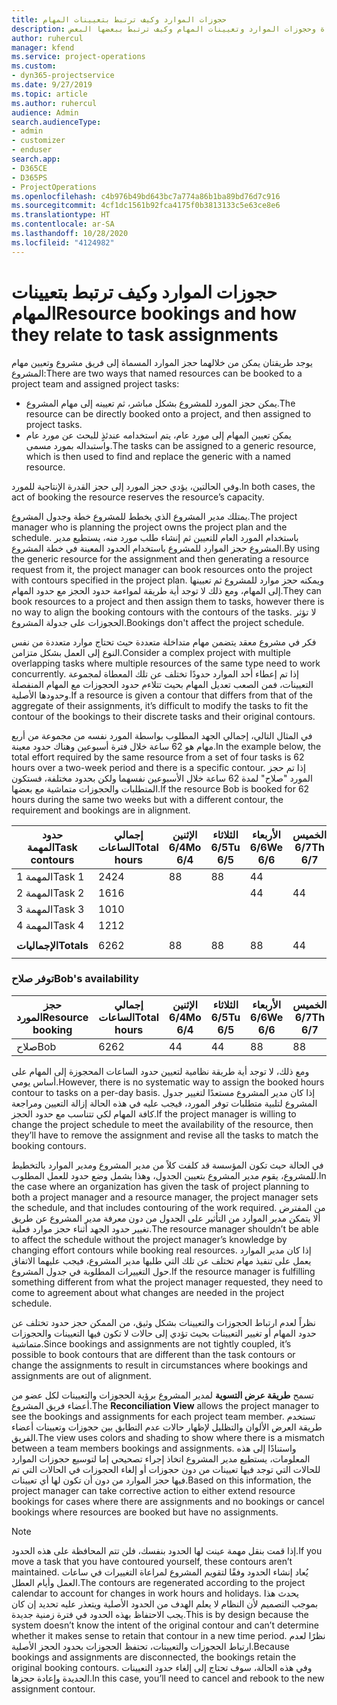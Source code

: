 ```yaml
---
title: حجوزات الموارد وكيف ترتبط بتعيينات المهام
description: يقدم هذا الموضوع معلومات حول كيفية إدارة الموارد المسماة وحجوزات الموارد وتعيينات المهام وكيف ترتبط ببعضها البعض.
author: ruhercul
manager: kfend
ms.service: project-operations
ms.custom:
- dyn365-projectservice
ms.date: 9/27/2019
ms.topic: article
ms.author: ruhercul
audience: Admin
search.audienceType:
- admin
- customizer
- enduser
search.app:
- D365CE
- D365PS
- ProjectOperations
ms.openlocfilehash: c4b976b49bd643bc7a774a86b1ba89bd76d7c916
ms.sourcegitcommit: 4cf1dc1561b92fca4175f0b3813133c5e63ce8e6
ms.translationtype: HT
ms.contentlocale: ar-SA
ms.lasthandoff: 10/28/2020
ms.locfileid: "4124982"
---
```

# <a name="resource-bookings-and-how-they-relate-to-task-assignments"></a><span data-ttu-id="14676-103">حجوزات الموارد وكيف ترتبط بتعيينات المهام</span><span class="sxs-lookup"><span data-stu-id="14676-103">Resource bookings and how they relate to task assignments</span></span>


<span data-ttu-id="14676-104">يوجد طريقتان يمكن من خلالهما حجز الموارد المسماة إلى فريق مشروع وتعيين مهام المشروع:</span><span class="sxs-lookup"><span data-stu-id="14676-104">There are two ways that named resources can be booked to a project team and assigned project tasks:</span></span>

- <span data-ttu-id="14676-105">يمكن حجز المورد للمشروع بشكل مباشر، ثم تعيينه إلى مهام المشروع.</span><span class="sxs-lookup"><span data-stu-id="14676-105">The resource can be directly booked onto a project, and then assigned to project tasks.</span></span>
- <span data-ttu-id="14676-106">يمكن تعيين المهام إلى مورد عام، يتم استخدامه عندئذٍ للبحث عن مورد عام واستبداله بمورد مسمى.</span><span class="sxs-lookup"><span data-stu-id="14676-106">The tasks can be assigned to a generic resource, which is then used to find and replace the generic with a named resource.</span></span> 

<span data-ttu-id="14676-107">وفي الحالتين، يؤدي حجز المورد إلى حجز القدرة الإنتاجية للمورد.</span><span class="sxs-lookup"><span data-stu-id="14676-107">In both cases, the act of booking the resource reserves the resource’s capacity.</span></span>

<span data-ttu-id="14676-108">يمتلك مدير المشروع الذي يخطط للمشروع خطة وجدول المشروع.</span><span class="sxs-lookup"><span data-stu-id="14676-108">The project manager who is planning the project owns the project plan and the schedule.</span></span> <span data-ttu-id="14676-109">باستخدام المورد العام للتعيين ثم إنشاء طلب مورد منه، يستطيع مدير المشروع حجز الموارد للمشروع باستخدام الحدود المعينة في خطة المشروع.</span><span class="sxs-lookup"><span data-stu-id="14676-109">By using the generic resource for the assignment and then generating a resource request from it, the project manager can book resources onto the project with contours specified in the project plan.</span></span> <span data-ttu-id="14676-110">ويمكنه حجز موارد للمشروع ثم تعيينها إلى المهام، ومع ذلك لا توجد أية طريقة لمواءمة حدود الحجز مع حدود المهام.</span><span class="sxs-lookup"><span data-stu-id="14676-110">They can book resources to a project and then assign them to tasks, however there is no way to align the booking contours with the contours of the tasks.</span></span> <span data-ttu-id="14676-111">لا تؤثر الحجوزات على جدولة المشروع.</span><span class="sxs-lookup"><span data-stu-id="14676-111">Bookings don't affect the project schedule.</span></span>

<span data-ttu-id="14676-112">فكر في مشروع معقد يتضمن مهام متداخلة متعددة حيث تحتاج موارد متعددة من نفس النوع إلى العمل بشكل متزامن.</span><span class="sxs-lookup"><span data-stu-id="14676-112">Consider a complex project with multiple overlapping tasks where multiple resources of the same type need to work concurrently.</span></span> <span data-ttu-id="14676-113">إذا تم إعطاء أحد الموارد حدودًا تختلف عن تلك المعطاة لمجموعة التعيينات، فمن الصعب تعديل المهام بحيث تتلاءم حدود الحجوزات مع المهام المنفصلة وحدودها الأصلية.</span><span class="sxs-lookup"><span data-stu-id="14676-113">If a resource is given a contour that differs from that of the aggregate of their assignments, it’s difficult to modify the tasks to fit the contour of the bookings to their discrete tasks and their original contours.</span></span>

<span data-ttu-id="14676-114">في المثال التالي، إجمالي الجهد المطلوب بواسطة المورد نفسه من مجموعة من أربع مهام هو 62 ساعة خلال فترة أسبوعين وهناك حدود معينة.</span><span class="sxs-lookup"><span data-stu-id="14676-114">In the example below, the total effort required by the same resource from a set of four tasks is 62 hours over a two-week period and there is a specific contour.</span></span> <span data-ttu-id="14676-115">إذا تم حجز المورد "صلاح‬" لمدة 62 ساعة خلال الأسبوعين نفسهما ولكن بحدود مختلفة، فستكون المتطلبات والحجوزات متماشية مع بعضها.</span><span class="sxs-lookup"><span data-stu-id="14676-115">If the resource Bob is booked for 62 hours during the same two weeks but with a different contour, the requirement and bookings are in alignment.</span></span>

| <span data-ttu-id="14676-116">**حدود المهمة**</span><span class="sxs-lookup"><span data-stu-id="14676-116">**Task contours**</span></span>    | <span data-ttu-id="14676-117">**إجمالي الساعات**</span><span class="sxs-lookup"><span data-stu-id="14676-117">**Total hours**</span></span> | <span data-ttu-id="14676-118">الإثنين 6/4</span><span class="sxs-lookup"><span data-stu-id="14676-118">Mo 6/4</span></span> | <span data-ttu-id="14676-119">الثلاثاء 6/5</span><span class="sxs-lookup"><span data-stu-id="14676-119">Tu 6/5</span></span> | <span data-ttu-id="14676-120">الأربعاء 6/6</span><span class="sxs-lookup"><span data-stu-id="14676-120">We 6/6</span></span> | <span data-ttu-id="14676-121">الخميس 6/7</span><span class="sxs-lookup"><span data-stu-id="14676-121">Th 6/7</span></span> | <span data-ttu-id="14676-122">الجمعة 6/8</span><span class="sxs-lookup"><span data-stu-id="14676-122">Fr 6/8</span></span> | <span data-ttu-id="14676-123">السبت 6/9</span><span class="sxs-lookup"><span data-stu-id="14676-123">Sa 6/9</span></span> | <span data-ttu-id="14676-124">الأحد 6/10</span><span class="sxs-lookup"><span data-stu-id="14676-124">Su 6/10</span></span> | <span data-ttu-id="14676-125">الإثنين 6/11</span><span class="sxs-lookup"><span data-stu-id="14676-125">Mo 6/11</span></span> | <span data-ttu-id="14676-126">الثلاثاء 6/12</span><span class="sxs-lookup"><span data-stu-id="14676-126">Tu 6/12</span></span> | <span data-ttu-id="14676-127">الأربعاء 6/13</span><span class="sxs-lookup"><span data-stu-id="14676-127">We 6/13</span></span> | <span data-ttu-id="14676-128">الخميس 6/14</span><span class="sxs-lookup"><span data-stu-id="14676-128">Th 6/14</span></span> | <span data-ttu-id="14676-129">الجمعة 6/15</span><span class="sxs-lookup"><span data-stu-id="14676-129">Fr 6/15</span></span> |
|----------------------|-----------------|--------|--------|--------|--------|--------|--------|---------|---------|---------|---------|---------|---------|
| <span data-ttu-id="14676-130">المهمة 1</span><span class="sxs-lookup"><span data-stu-id="14676-130">Task 1</span></span>               | <span data-ttu-id="14676-131">24</span><span class="sxs-lookup"><span data-stu-id="14676-131">24</span></span>              | <span data-ttu-id="14676-132">8</span><span class="sxs-lookup"><span data-stu-id="14676-132">8</span></span>      | <span data-ttu-id="14676-133">8</span><span class="sxs-lookup"><span data-stu-id="14676-133">8</span></span>      | <span data-ttu-id="14676-134">4</span><span class="sxs-lookup"><span data-stu-id="14676-134">4</span></span>      |        |        |        |         |         |         | <span data-ttu-id="14676-135">4</span><span class="sxs-lookup"><span data-stu-id="14676-135">4</span></span>       |         |         |
| <span data-ttu-id="14676-136">المهمة 2</span><span class="sxs-lookup"><span data-stu-id="14676-136">Task 2</span></span>               | <span data-ttu-id="14676-137">16</span><span class="sxs-lookup"><span data-stu-id="14676-137">16</span></span>              |        |        | <span data-ttu-id="14676-138">4</span><span class="sxs-lookup"><span data-stu-id="14676-138">4</span></span>      | <span data-ttu-id="14676-139">4</span><span class="sxs-lookup"><span data-stu-id="14676-139">4</span></span>      |        |        |         | <span data-ttu-id="14676-140">8</span><span class="sxs-lookup"><span data-stu-id="14676-140">8</span></span>       |         |         |         |         |
| <span data-ttu-id="14676-141">المهمة 3</span><span class="sxs-lookup"><span data-stu-id="14676-141">Task 3</span></span>               | <span data-ttu-id="14676-142">10</span><span class="sxs-lookup"><span data-stu-id="14676-142">10</span></span>              |        |        |        |        | <span data-ttu-id="14676-143">4</span><span class="sxs-lookup"><span data-stu-id="14676-143">4</span></span>      |        |         |         | <span data-ttu-id="14676-144">4</span><span class="sxs-lookup"><span data-stu-id="14676-144">4</span></span>       |         | <span data-ttu-id="14676-145">2</span><span class="sxs-lookup"><span data-stu-id="14676-145">2</span></span>       |         |
| <span data-ttu-id="14676-146">المهمة 4</span><span class="sxs-lookup"><span data-stu-id="14676-146">Task 4</span></span>               | <span data-ttu-id="14676-147">12</span><span class="sxs-lookup"><span data-stu-id="14676-147">12</span></span>              |        |        |        |        |        |        |         |         |         | <span data-ttu-id="14676-148">4</span><span class="sxs-lookup"><span data-stu-id="14676-148">4</span></span>       |         | <span data-ttu-id="14676-149">8</span><span class="sxs-lookup"><span data-stu-id="14676-149">8</span></span>       |
|                      |                 |        |        |        |        |        |        |         |         |         |         |         |         |
| <span data-ttu-id="14676-150">**الإجماليات**</span><span class="sxs-lookup"><span data-stu-id="14676-150">**Totals**</span></span>           | <span data-ttu-id="14676-151">62</span><span class="sxs-lookup"><span data-stu-id="14676-151">62</span></span>              | <span data-ttu-id="14676-152">8</span><span class="sxs-lookup"><span data-stu-id="14676-152">8</span></span>      | <span data-ttu-id="14676-153">8</span><span class="sxs-lookup"><span data-stu-id="14676-153">8</span></span>      | <span data-ttu-id="14676-154">8</span><span class="sxs-lookup"><span data-stu-id="14676-154">8</span></span>      | <span data-ttu-id="14676-155">4</span><span class="sxs-lookup"><span data-stu-id="14676-155">4</span></span>      | <span data-ttu-id="14676-156">4</span><span class="sxs-lookup"><span data-stu-id="14676-156">4</span></span>      |        |         | <span data-ttu-id="14676-157">8</span><span class="sxs-lookup"><span data-stu-id="14676-157">8</span></span>       | <span data-ttu-id="14676-158">4</span><span class="sxs-lookup"><span data-stu-id="14676-158">4</span></span>       | <span data-ttu-id="14676-159">8</span><span class="sxs-lookup"><span data-stu-id="14676-159">8</span></span>       | <span data-ttu-id="14676-160">2</span><span class="sxs-lookup"><span data-stu-id="14676-160">2</span></span>       | <span data-ttu-id="14676-161">8</span><span class="sxs-lookup"><span data-stu-id="14676-161">8</span></span>       |
|                      |                 |        |        |        |        |        |        |         |         |         |         |

### <a name="bobs-availability"></a><span data-ttu-id="14676-162">توفر صلاح‬</span><span class="sxs-lookup"><span data-stu-id="14676-162">Bob's availability</span></span>
| <span data-ttu-id="14676-163">**حجز المورد**</span><span class="sxs-lookup"><span data-stu-id="14676-163">**Resource   booking**</span></span> | <span data-ttu-id="14676-164">**إجمالي الساعات**</span><span class="sxs-lookup"><span data-stu-id="14676-164">**Total hours**</span></span> | <span data-ttu-id="14676-165">الإثنين 6/4</span><span class="sxs-lookup"><span data-stu-id="14676-165">Mo 6/4</span></span> | <span data-ttu-id="14676-166">الثلاثاء 6/5</span><span class="sxs-lookup"><span data-stu-id="14676-166">Tu 6/5</span></span> | <span data-ttu-id="14676-167">الأربعاء 6/6</span><span class="sxs-lookup"><span data-stu-id="14676-167">We 6/6</span></span> | <span data-ttu-id="14676-168">الخميس 6/7</span><span class="sxs-lookup"><span data-stu-id="14676-168">Th 6/7</span></span> | <span data-ttu-id="14676-169">الجمعة 6/8</span><span class="sxs-lookup"><span data-stu-id="14676-169">Fr 6/8</span></span> | <span data-ttu-id="14676-170">السبت 6/9</span><span class="sxs-lookup"><span data-stu-id="14676-170">Sa 6/9</span></span> | <span data-ttu-id="14676-171">الأحد 6/10</span><span class="sxs-lookup"><span data-stu-id="14676-171">Su 6/10</span></span> | <span data-ttu-id="14676-172">الإثنين 6/11</span><span class="sxs-lookup"><span data-stu-id="14676-172">Mo 6/11</span></span> | <span data-ttu-id="14676-173">الثلاثاء 6/12</span><span class="sxs-lookup"><span data-stu-id="14676-173">Tu 6/12</span></span> | <span data-ttu-id="14676-174">الأربعاء 6/13</span><span class="sxs-lookup"><span data-stu-id="14676-174">We 6/13</span></span> | <span data-ttu-id="14676-175">الخميس 6/14</span><span class="sxs-lookup"><span data-stu-id="14676-175">Th 6/14</span></span> | <span data-ttu-id="14676-176">الجمعة 6/15</span><span class="sxs-lookup"><span data-stu-id="14676-176">Fr 6/15</span></span> |
|------------------------|-----------------|--------|--------|--------|--------|--------|--------|---------|---------|---------|---------|---------|---------|
| <span data-ttu-id="14676-177">صلاح</span><span class="sxs-lookup"><span data-stu-id="14676-177">Bob</span></span>                    | <span data-ttu-id="14676-178">62</span><span class="sxs-lookup"><span data-stu-id="14676-178">62</span></span>              | <span data-ttu-id="14676-179">4</span><span class="sxs-lookup"><span data-stu-id="14676-179">4</span></span>      | <span data-ttu-id="14676-180">4</span><span class="sxs-lookup"><span data-stu-id="14676-180">4</span></span>      | <span data-ttu-id="14676-181">8</span><span class="sxs-lookup"><span data-stu-id="14676-181">8</span></span>      | <span data-ttu-id="14676-182">8</span><span class="sxs-lookup"><span data-stu-id="14676-182">8</span></span>      | <span data-ttu-id="14676-183">8</span><span class="sxs-lookup"><span data-stu-id="14676-183">8</span></span>      |        |         | <span data-ttu-id="14676-184">4</span><span class="sxs-lookup"><span data-stu-id="14676-184">4</span></span>       | <span data-ttu-id="14676-185">4</span><span class="sxs-lookup"><span data-stu-id="14676-185">4</span></span>       | <span data-ttu-id="14676-186">8</span><span class="sxs-lookup"><span data-stu-id="14676-186">8</span></span>       | <span data-ttu-id="14676-187">8</span><span class="sxs-lookup"><span data-stu-id="14676-187">8</span></span>       | <span data-ttu-id="14676-188">6</span><span class="sxs-lookup"><span data-stu-id="14676-188">6</span></span>       |

<span data-ttu-id="14676-189">ومع ذلك، لا توجد أية طريقة نظامية لتعيين حدود الساعات المحجوزة إلى المهام على أساس يومي.</span><span class="sxs-lookup"><span data-stu-id="14676-189">However, there is no systematic way to assign the booked hours contour to tasks on a per-day basis.</span></span> <span data-ttu-id="14676-190">إذا كان مدير المشروع مستعدًا لتغيير جدول المشروع لتلبية متطلبات توفر المورد، فيجب عليه في هذه الحالة إزالة التعيين ومراجعة كافة المهام لكي تتناسب مع حدود الحجز.</span><span class="sxs-lookup"><span data-stu-id="14676-190">If the project manager is willing to change the project schedule to meet the availability of the resource, then they’ll have to remove the assignment and revise all the tasks to match the booking contours.</span></span>

<span data-ttu-id="14676-191">في الحالة حيث تكون المؤسسة قد كلفت كلاً من مدير المشروع ومدير الموارد بالتخطيط للمشروع، يقوم مدير المشروع بتعيين الجدول، وهذا يشمل وضع حدود للعمل المطلوب.</span><span class="sxs-lookup"><span data-stu-id="14676-191">In the case where an organization has given the task of project planning to both a project manager and a resource manager, the project manager sets the schedule, and that includes contouring of the work required.</span></span> <span data-ttu-id="14676-192">من المفترض ألا يتمكن مدير الموارد من التأثير على الجدول من دون معرفة مدير المشروع عن طريق تغيير حدود الجهد أثناء حجز موارد فعلية.</span><span class="sxs-lookup"><span data-stu-id="14676-192">The resource manager shouldn’t be able to affect the schedule without the project manager’s knowledge by changing effort contours while booking real resources.</span></span> <span data-ttu-id="14676-193">إذا كان مدير الموارد يعمل على تنفيذ مهام تختلف عن تلك التي طلبها مدير المشروع، فيجب عليهما الاتفاق حول التغييرات المطلوبة في جدول المشروع.</span><span class="sxs-lookup"><span data-stu-id="14676-193">If the resource manager is fulfilling something different from what the project manager requested, they need to come to agreement about what changes are needed in the project schedule.</span></span>

<span data-ttu-id="14676-194">نظراً لعدم ارتباط الحجوزات والتعيينات بشكل وثيق، من الممكن حجز حدود تختلف عن حدود المهام أو تغيير التعيينات بحيث تؤدي إلى حالات لا تكون فيها التعيينات والحجوزات متماشية.</span><span class="sxs-lookup"><span data-stu-id="14676-194">Since bookings and assignments are not tightly coupled, it’s possible to book contours that are different than the task contours or change the assignments to result in circumstances where bookings and assignments are out of alignment.</span></span>

<span data-ttu-id="14676-195">تسمح **طريقة عرض التسوية** لمدير المشروع برؤية الحجوزات والتعيينات لكل عضو من أعضاء فريق المشروع.</span><span class="sxs-lookup"><span data-stu-id="14676-195">The **Reconciliation View** allows the project manager to see the bookings and assignments for each project team member.</span></span> <span data-ttu-id="14676-196">تستخدم طريقة العرض الألوان والتظليل لإظهار حالات عدم التطابق بين حجوزات وتعيينات أعضاء الفريق.</span><span class="sxs-lookup"><span data-stu-id="14676-196">The view uses colors and shading to show where there is a mismatch between a team members bookings and assignments.</span></span> <span data-ttu-id="14676-197">واستنادًا إلى هذه المعلومات، يستطيع مدير المشروع اتخاذ إجراء تصحيحي إما لتوسيع حجوزات الموارد للحالات التي توجد فيها تعيينات من دون حجوزات أو إلغاء الحجوزات في الحالات التي تم فيها حجز الموارد من دون أن تكون لها أي تعيينات.</span><span class="sxs-lookup"><span data-stu-id="14676-197">Based on this information, the project manager can take corrective action to either extend resource bookings for cases where there are assignments and no bookings or cancel bookings where resources are booked but have no assignments.</span></span>

> [!NOTE]
> <span data-ttu-id="14676-198">إذا قمت بنقل مهمة عينت لها الحدود بنفسك، فلن تتم المحافظة على هذه الحدود.</span><span class="sxs-lookup"><span data-stu-id="14676-198">If you move a task that you have contoured yourself, these contours aren’t maintained.</span></span> <span data-ttu-id="14676-199">يُعاد إنشاء الحدود وفقًا لتقويم المشروع لمراعاة التغييرات في ساعات العمل وأيام العطل.</span><span class="sxs-lookup"><span data-stu-id="14676-199">The contours are regenerated according to the project calendar to account for changes in work hours and holidays.</span></span> <span data-ttu-id="14676-200">يحدث هذا بموجب التصميم لأن النظام لا يعلم الهدف من الحدود الأصلية ويتعذر عليه تحديد إن كان يجب الاحتفاظ بهذه الحدود في فترة زمنية جديدة.</span><span class="sxs-lookup"><span data-stu-id="14676-200">This is by design because the system doesn’t know the intent of the original contour and can’t determine whether it makes sense to retain that contour in a new time period.</span></span> <span data-ttu-id="14676-201">نظرًا لعدم ارتباط الحجوزات والتعيينات، تحتفظ الحجوزات بحدود الحجز الأصلية.</span><span class="sxs-lookup"><span data-stu-id="14676-201">Because bookings and assignments are disconnected, the bookings retain the original booking contours.</span></span> <span data-ttu-id="14676-202">وفي هذه الحالة، سوف تحتاج إلى إلغاء حدود التعيينات الجديدة وإعادة حجزها.</span><span class="sxs-lookup"><span data-stu-id="14676-202">In this case, you’ll need to cancel and rebook to the new assignment contour.</span></span>

